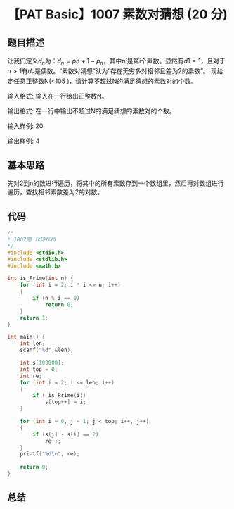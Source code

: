 # 【PAT Basic】1007 素数对猜想 (20 分)

## 题目描述

让我们定义$d​_n$为：$d​_n​​ =p_​n+1​​ −p_n$​​ ，其中$p_​i$​​ 是第i个素数。显然有$d_​1​​ =1$，且对于$n>1$有$d​_n$​​ 是偶数。“素数对猜想”认为“存在无穷多对相邻且差为2的素数”。
现给定任意正整数N(<10​5​​ )，请计算不超过N的满足猜想的素数对的个数。

输入格式:
输入在一行给出正整数N。

输出格式:
在一行中输出不超过N的满足猜想的素数对的个数。

输入样例:
20

输出样例:
4

## 基本思路

先对2到n的数进行遍历，将其中的所有素数存到一个数组里，然后再对数组进行遍历，查找相邻素数差为2的对数。

## 代码

```c++
/*
* 1007题 代码存档
*/
#include <stdio.h>
#include <stdlib.h>
#include <math.h>

int is_Prime(int n) {
    for (int i = 2; i * i <= n; i++)
    {
        if (n % i == 0)
            return 0;
    }
    return 1;
}

int main() {
    int len;
    scanf("%d",&len);

    int s[100000];
    int top = 0;
    int re;
    for (int i = 2; i <= len; i++)
    {
        if ( is_Prime(i))
            s[top++] = i;
    }

    for (int i = 0, j = 1; j < top; i++, j++)
    {
        if (s[j] - s[i] == 2)
            re++;
    }
    printf("%d\n", re);
    
    return 0;
}
```

## 总结
